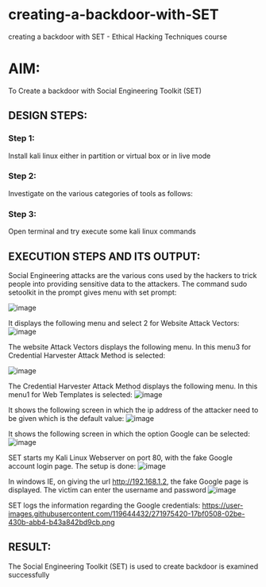 # creating-a-backdoor-with-SET
creating a backdoor with SET - Ethical Hacking Techniques course

# AIM:
To Create a backdoor with Social Engineering Toolkit (SET)

## DESIGN STEPS:

### Step 1:

Install kali linux either in partition or virtual box or in live mode


### Step 2:

Investigate on the various categories of tools as follows:

### Step 3:

Open terminal and try execute some kali linux commands

## EXECUTION STEPS AND ITS OUTPUT:
Social Engineering attacks are the various cons used by the hackers to trick people into providing sensitive data to the attackers. 
The command sudo setoolkit in the prompt gives menu with set prompt:

![image](https://github.com/SivaramakrishnanBaskar/creating-a-backdoor-with-SET/assets/119476322/a13bd43d-8d45-4a92-a4c0-ff2967f1c720)

It displays the following menu and select 2 for Website Attack Vectors:
![image](https://github.com/SivaramakrishnanBaskar/creating-a-backdoor-with-SET/assets/119476322/df3220b8-4067-4d0e-822a-e22a64889d58)

The website Attack Vectors displays the following menu. In this menu3 for Credential Harvester Attack Method is selected:

![image](https://github.com/SivaramakrishnanBaskar/creating-a-backdoor-with-SET/assets/119476322/592297a3-b178-4563-a448-a372968a255a)

The Credential Harvester Attack Method displays the following menu. In this menu1 for Web Templates is selected:
![image](https://github.com/SivaramakrishnanBaskar/creating-a-backdoor-with-SET/assets/119476322/227c207f-8dc9-473b-a274-4928955e7806)

It shows the following screen in which the ip address of the attacker need to be given which is the default value:
![image](https://github.com/SivaramakrishnanBaskar/creating-a-backdoor-with-SET/assets/119476322/bc1ce0d8-4be7-43ae-bfb2-93771f6e85b6)

It shows the following screen in which the option Google can be selected:
![image](https://github.com/SivaramakrishnanBaskar/creating-a-backdoor-with-SET/assets/119476322/6f2a3611-d20f-42c5-bd23-4ddaf3f1393b)

SET starts my Kali Linux Webserver on port 80, with the fake Google account login page. The setup is done:
![image](https://github.com/SivaramakrishnanBaskar/creating-a-backdoor-with-SET/assets/119476322/475a206e-ff47-46f1-b897-5e34e2e586a2)

In windows IE, on giving the url http://192.168.1.2, the fake Google page is displayed. The victim can enter the username and password
![image](https://github.com/SivaramakrishnanBaskar/creating-a-backdoor-with-SET/assets/119476322/93e70026-c1e3-4697-b7f6-1a99922d42ea)

SET logs the information regarding the Google credentials:
https://user-images.githubusercontent.com/119644432/271975420-17bf0508-02be-430b-abb4-b43a842bd9cb.png

## RESULT:
The Social Engineering Toolkit (SET) is used to create backdoor is  examined successfully
